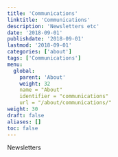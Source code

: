 ```yaml
---
title: 'Communications'
linktitle: 'Communications'
description: 'Newsletters etc'
date: '2018-09-01'
publishdate: '2018-09-01'
lastmod: '2018-09-01'
categories: ['about']
tags: ['Communications']
menu:
  global:
    parent: 'About'
    weight: 32
    name = "About"
    identifier = "communications"
    url = "/about/communications/"
weight: 30
draft: false
aliases: []
toc: false
---
```


Newsletters